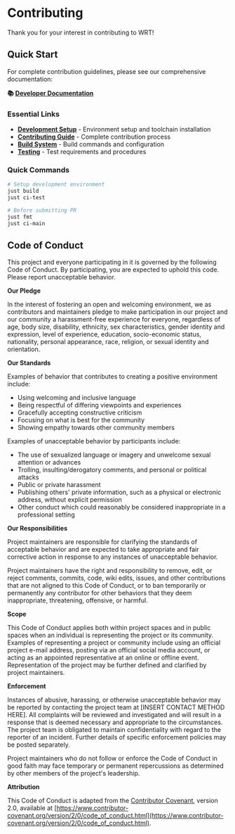 # Contributing

Thank you for your interest in contributing to WRT!

## Quick Start

For complete contribution guidelines, please see our comprehensive documentation:

**📚 [Developer Documentation](./docs/source/developer/index.rst)**

### Essential Links

- **[Development Setup](./docs/source/developer/setup/index.rst)** - Environment setup and toolchain installation
- **[Contributing Guide](./docs/source/developer/contributing/index.rst)** - Complete contribution process
- **[Build System](./docs/source/developer/build_system/index.rst)** - Build commands and configuration
- **[Testing](./docs/source/developer/testing/index.rst)** - Test requirements and procedures

### Quick Commands

```bash
# Setup development environment
just build
just ci-test

# Before submitting PR
just fmt
just ci-main
```

## Code of Conduct

<!-- TODO: Link to or include a Code of Conduct if applicable. -->
This project and everyone participating in it is governed by the following Code of Conduct. By participating, you are expected to uphold this code. Please report unacceptable behavior.

**Our Pledge**

In the interest of fostering an open and welcoming environment, we as contributors and maintainers pledge to make participation in our project and our community a harassment-free experience for everyone, regardless of age, body size, disability, ethnicity, sex characteristics, gender identity and expression, level of experience, education, socio-economic status, nationality, personal appearance, race, religion, or sexual identity and orientation.

**Our Standards**

Examples of behavior that contributes to creating a positive environment include:

*   Using welcoming and inclusive language
*   Being respectful of differing viewpoints and experiences
*   Gracefully accepting constructive criticism
*   Focusing on what is best for the community
*   Showing empathy towards other community members

Examples of unacceptable behavior by participants include:

*   The use of sexualized language or imagery and unwelcome sexual attention or advances
*   Trolling, insulting/derogatory comments, and personal or political attacks
*   Public or private harassment
*   Publishing others' private information, such as a physical or electronic address, without explicit permission
*   Other conduct which could reasonably be considered inappropriate in a professional setting

**Our Responsibilities**

Project maintainers are responsible for clarifying the standards of acceptable behavior and are expected to take appropriate and fair corrective action in response to any instances of unacceptable behavior.

Project maintainers have the right and responsibility to remove, edit, or reject comments, commits, code, wiki edits, issues, and other contributions that are not aligned to this Code of Conduct, or to ban temporarily or permanently any contributor for other behaviors that they deem inappropriate, threatening, offensive, or harmful.

**Scope**

This Code of Conduct applies both within project spaces and in public spaces when an individual is representing the project or its community. Examples of representing a project or community include using an official project e-mail address, posting via an official social media account, or acting as an appointed representative at an online or offline event. Representation of the project may be further defined and clarified by project maintainers.

**Enforcement**

Instances of abusive, harassing, or otherwise unacceptable behavior may be reported by contacting the project team at [INSERT CONTACT METHOD HERE]. All complaints will be reviewed and investigated and will result in a response that is deemed necessary and appropriate to the circumstances. The project team is obligated to maintain confidentiality with regard to the reporter of an incident. Further details of specific enforcement policies may be posted separately.

Project maintainers who do not follow or enforce the Code of Conduct in good faith may face temporary or permanent repercussions as determined by other members of the project's leadership.

**Attribution**

This Code of Conduct is adapted from the [Contributor Covenant](https://www.contributor-covenant.org), version 2.0, available at [https://www.contributor-covenant.org/version/2/0/code_of_conduct.html](https://www.contributor-covenant.org/version/2/0/code_of_conduct.html). 